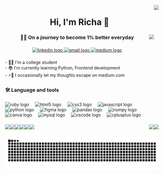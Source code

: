<img align="right" height="170" src="https://user-images.githubusercontent.com/74038190/212741999-016fddbd-617a-4448-8042-0ecf907aea25.gif"  />

###

<h1 align="center">Hi, I'm Richa 🌟</h1>

###

<img align="right" height="50" src="https://user-images.githubusercontent.com/74038190/216124356-9c152f5b-554d-400c-a2f3-84f0f0b9a627.png"  />

###

<h3 align="center">👩‍💻  On a journey to become 1% better everyday</h3>

###

<div align="center">
  <a href="https://www.linkedin.com/in/richa-mishra2005" target="_blank">
    <img src="https://img.shields.io/static/v1?message=LinkedIn&logo=linkedin&label=&color=0077B5&logoColor=white&labelColor=&style=for-the-badge" height="25" alt="linkedin logo"  />
  </a>
  <a href="richamishra2005d@gmail.com" target="_blank">
    <img src="https://img.shields.io/static/v1?message=Gmail&logo=gmail&label=&color=D14836&logoColor=white&labelColor=&style=for-the-badge" height="25" alt="gmail logo"  />
  </a>
  <a href=" medium.com/@richamishra2005d" target="_blank">
    <img src="https://img.shields.io/static/v1?message=Medium&logo=medium&label=&color=12100E&logoColor=white&labelColor=&style=for-the-badge" height="25" alt="medium logo"  />
  </a>
</div>

###

<p align="left">- 👩‍🎓 I'm a college student<br>- 📚 I'm currently learning Python, Frontend development<br>- ⚡📝 I occasionally let my thoughts escape on medium.com</p>

###

<h3 align="left">🛠 Language and tools</h3>

###

<div align="left">
  <img src="https://cdn.jsdelivr.net/gh/devicons/devicon/icons/ruby/ruby-plain-wordmark.svg" height="40" alt="ruby logo"  />
  <img width="12" />
  <img src="https://cdn.jsdelivr.net/gh/devicons/devicon/icons/html5/html5-original.svg" height="40" alt="html5 logo"  />
  <img width="12" />
  <img src="https://cdn.jsdelivr.net/gh/devicons/devicon/icons/css3/css3-original.svg" height="40" alt="css3 logo"  />
  <img width="12" />
  <img src="https://cdn.jsdelivr.net/gh/devicons/devicon/icons/javascript/javascript-original.svg" height="40" alt="javascript logo"  />
  <img width="12" />
  <img src="https://cdn.jsdelivr.net/gh/devicons/devicon/icons/python/python-original.svg" height="40" alt="python logo"  />
  <img width="12" />
  <img src="https://cdn.jsdelivr.net/gh/devicons/devicon/icons/figma/figma-original.svg" height="40" alt="figma logo"  />
  <img width="12" />
  <img src="https://cdn.jsdelivr.net/gh/devicons/devicon/icons/pandas/pandas-original.svg" height="40" alt="pandas logo"  />
  <img width="12" />
  <img src="https://cdn.jsdelivr.net/gh/devicons/devicon/icons/numpy/numpy-original.svg" height="40" alt="numpy logo"  />
  <img width="12" />
  <img src="https://cdn.jsdelivr.net/gh/devicons/devicon/icons/canva/canva-original.svg" height="40" alt="canva logo"  />
  <img width="12" />
  <img src="https://cdn.jsdelivr.net/gh/devicons/devicon/icons/mysql/mysql-original.svg" height="40" alt="mysql logo"  />
  <img width="12" />
  <img src="https://cdn.jsdelivr.net/gh/devicons/devicon/icons/vscode/vscode-original.svg" height="40" alt="vscode logo"  />
  <img width="12" />
  <img src="https://cdn.jsdelivr.net/gh/devicons/devicon/icons/cplusplus/cplusplus-original.svg" height="40" alt="cplusplus logo"  />
</div>

###

<img align="left" height="40" src="https://camo.githubusercontent.com/d50eff3850de45840a5ca6bb2fb636fce56e47d22b98caf05b35e674d6b1eaca/68747470733a2f2f63756c746f667468657061727479706172726f742e636f6d2f706172726f74732f6173796e63706172726f742e676966"  />

###

<img align="left" height="40" src="https://camo.githubusercontent.com/410b8a708a4b4cd942c51159d45d204441064f9b5544219e10fdbb1e680d978a/68747470733a2f2f63756c746f667468657061727479706172726f742e636f6d2f706172726f74732f68642f7370696e6e696e67706172726f742e676966"  />

###

<img align="left" height="40" src="https://camo.githubusercontent.com/9cb8ee82745871e1145ec14cf88678cd603543778df5007c77e219e933fae8b1/68747470733a2f2f63756c746f667468657061727479706172726f742e636f6d2f706172726f74732f68642f6465616c7769746869746e6f77706172726f742e676966"  />

###

<img align="left" height="40" src="https://camo.githubusercontent.com/1eb5e2a3bdec0ac20d362071048e861dbc2d54d9c4c928f80811f22fd2aecd9b/68747470733a2f2f63756c746f667468657061727479706172726f742e636f6d2f706172726f74732f68642f6879706e6f706172726f746461726b2e676966"  />

###

<img align="left" height="40" src="https://camo.githubusercontent.com/5ad6679a100599b10c6833c4c4eb5e7128b58e66a1f95f77fb87bfc791b4dd24/68747470733a2f2f63756c746f667468657061727479706172726f742e636f6d2f706172726f74732f68642f676974687562706172726f742e676966"  />

###

<img align="left" height="40" src="https://camo.githubusercontent.com/f29e9211190694d2eea4e08cb2df14e99bcdfef9356215de868b68359305f294/68747470733a2f2f63756c746f667468657061727479706172726f742e636f6d2f706172726f74732f68642f6d75737461636865706172726f742e676966"  />

###

<img align="right" height="40" src="https://camo.githubusercontent.com/4729fce2940a9504d988976671cb74482208c9e9e9f4d936260a62c31a8038f7/68747470733a2f2f63756c746f667468657061727479706172726f742e636f6d2f706172726f74732f68642f6d656c64706172726f742e676966"  />

###

<img align="right" height="40" src="https://camo.githubusercontent.com/15917c4c7fc70b05a5ea01f482457cbd0826b810116b1b6bbb3665102033873d/68747470733a2f2f63756c746f667468657061727479706172726f742e636f6d2f706172726f74732f68642f666f6f7462616c6c706172726f742e676966"  />

###

<picture>
  <source media="(prefers-color-scheme: dark)" srcset="https://raw.githubusercontent.com/ronni2005/ronni2005/output/github-snake-dark.svg" />
  <source media="(prefers-color-scheme: light)" srcset="https://raw.githubusercontent.com/ronni2005/ronni2005/output/github-snake.svg" />
  <img alt="GitHub Contribution Snake" src="https://raw.githubusercontent.com/ronni2005/ronni2005/output/github-snake.svg" />
</picture>


###
